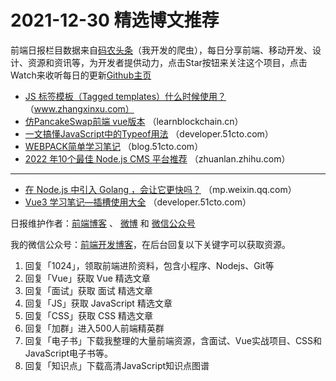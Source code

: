 # 2021-12-30 精选博文推荐

前端日报栏目数据来自[码农头条](http://hao.caibaojian.com.cn/)（我开发的爬虫），每日分享前端、移动开发、设计、资源和资讯等，为开发者提供动力，点击Star按钮来关注这个项目，点击Watch来收听每日的更新[Github主页](https://github.com/kujian/frontendDaily)
* [JS 标签模板（Tagged templates）什么时候使用？](https://www.zhangxinxu.com/wordpress/2021/12/js-tagged-templates/) （www.zhangxinxu.com）
* [仿PancakeSwap前端 vue版本](https://learnblockchain.cn/article/3333) （learnblockchain.cn）
* [一文搞懂JavaScript中的Typeof用法](https://developer.51cto.com/art/202112/697187.htm) （developer.51cto.com）
* [WEBPACK简单学习笔记](https://blog.51cto.com/u_15463439/4857810) （blog.51cto.com）
* [2022 年10个最佳 Node.js CMS 平台推荐](https://zhuanlan.zhihu.com/p/451100337) （zhuanlan.zhihu.com）

***
* [在 Node.js 中引入 Golang ，会让它更快吗？](https://mp.weixin.qq.com/s?__biz=Mzk0MDMwMzQyOA==&mid=2247491729&idx=1&sn=6a9a7a04e814647759498e88279552ec) （mp.weixin.qq.com）
* [Vue3 学习笔记—插槽使用大全](https://developer.51cto.com/art/202112/697092.htm) （developer.51cto.com）

日报维护作者：[前端博客](http://caibaojian.com.cn/) 、 [微博](http://weibo.com/kujian) 和 [微信公众号](https://open.weixin.qq.com/qr/code?username=caibaojian_com)

我的微信公众号：[前端开发博客](https://open.weixin.qq.com/qr/code?username=caibaojian_com)，在后台回复以下关键字可以获取资源。

1. 回复「1024」，领取前端进阶资料，包含小程序、Nodejs、Git等
2. 回复「Vue」获取 Vue 精选文章
3. 回复「面试」获取 面试 精选文章
4. 回复「JS」获取 JavaScript 精选文章
5. 回复「CSS」获取 CSS 精选文章
6. 回复「加群」进入500人前端精英群
7. 回复「电子书」下载我整理的大量前端资源，含面试、Vue实战项目、CSS和JavaScript电子书等。
8. 回复「知识点」下载高清JavaScript知识点图谱